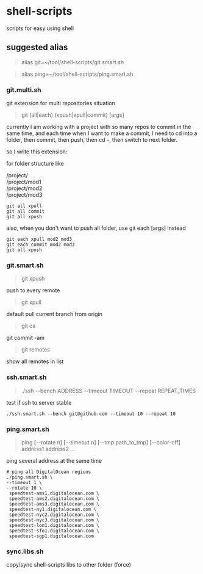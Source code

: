 shell-scripts
=============

scripts for easy using shell


## suggested alias ##

> alias git=~/tool/shell-scripts/git.smart.sh

> alias ping=~/tool/shell-scripts/ping.smart.sh

### git.multi.sh ###

git extension for multi repositories situation

> git (all|each) (xpush|xpull|commit) [args]

currently I am working with a project with so many repos to commit in the same time,
and each time when I want to make a commit, I need to cd into a folder, then commit, then push, then cd -, then switch to next folder.

so I write this extension:

for folder structure like

/project/  
/project/mod1  
/project/mod2  
/project/mod3  

```
git all xpull
git all commit
git all xpush
```

also, when you don't want to push all folder, use git each [args] instead

```
git each xpull mod2 mod3
git each commit mod2 mod3 
git all xpush
```

### git.smart.sh ###

> git xpush

push to every remote

> git xpull

default pull current branch from origin

> git ca

git commit -am

> git remotes

show all remotes in list


### ssh.smart.sh ###

> ./ssh --bench ADDRESS --timeout TIMEOUT --repeat REPEAT_TIMES

test if ssh to server stable

```
./ssh.smart.sh --bench git@github.com --timeout 10 --repeat 10
```

### ping.smart.sh ###

> ping [--rotate n] [--timeout n] [--tmp path_to_tmp] [--color-off] address1 address2 ...

ping several address at the same time

```
# ping all DigitalOcean regions
./ping.smart.sh \
--timeout 1 \
--rotate 10 \
 speedtest-ams1.digitalocean.com \
 speedtest-ams2.digitalocean.com \
 speedtest-ams3.digitalocean.com \
 speedtest-ny1.digitalocean.com \
 speedtest-nyc2.digitalocean.com \
 speedtest-nyc3.digitalocean.com \
 speedtest-lon1.digitalocean.com \
 speedtest-sfo1.digitalocean.com \
 speedtest-sgp1.digitalocean.com
```

### sync.libs.sh ###

copy/sync shell-scripts libs to other folder (force)
